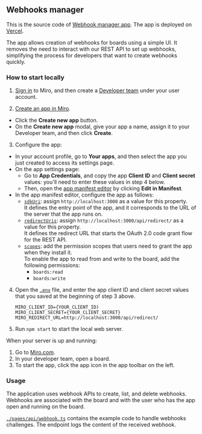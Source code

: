 ## Webhooks manager

This is the source code of [Webhook manager app](https://miro.com/marketplace/webhook-manager/).
The app is deployed on [Vercel](https://webhooks-manager-sepia.vercel.app/).

The app allows creation of webhooks for boards using a simple UI. It removes the need to interact with our REST API to set up webhooks, simplifying the process for developers that want to create webhooks quickly.

### How to start locally

1. [Sign in](https://miro.com/login/) to Miro, and then create a
   [Developer team](https://developers.miro.com/docs/create-a-developer-team)
   under your user account.

2. [Create an app in Miro](https://developers.miro.com/docs/build-your-first-hello-world-app#step-1-bootstrap-the-hello-world-app).

- Click the **Create new app** button.
- On the **Create new app** modal, give your app a name, assign it to your
  Developer team, and then click **Create**.

3. Configure the app:

- In your account profile, go to **Your apps**, and then select the app you just created to access its settings page.
- On the app settings page:
  - Go to **App Credentials**, and copy the app **Client ID** and **Client secret** values: you'll need to enter these values
    in step 4 below.
  - Then, open the [app manifest editor](https://developers.miro.com/docs/manually-create-an-app#step-2-configure-your-app-in-miro) by clicking **Edit in Manifest**.
- In the app manifest editor, configure the app as follows:
  - [`sdkUri`](https://developers.miro.com/docs/app-manifest#sdkuri): assign `http://localhost:3000` as a value for this property. \
    It defines the entry point of the app, and it corresponds to the URL of the server that the app runs on.
  - [`redirectUris`](https://developers.miro.com/docs/app-manifest#redirecturis): assign `http://localhost:3000/api/redirect/` as a value for this property. \
    It defines the redirect URL that starts the OAuth 2.0 code grant flow for the REST API.
  - [`scopes`](https://developers.miro.com/docs/app-manifest#scopes): add the permission scopes that users need to grant the app when they install it. \
    To enable the app to read from and write to the board, add the following permissions:
    - `boards:read`
    - `boards:write`

4. Open the [`.env`](.env) file, and enter the app client ID and client secret
   values that you saved at the beginning of step 3 above.

   ```
   MIRO_CLIENT_ID={YOUR_CLIENT_ID)
   MIRO_CLIENT_SECRET={YOUR_CLIENT_SECRET}
   MIRO_REDIRECT_URL=http://localhost:3000/api/redirect/
   ```

5. Run `npm start` to start the local web server.

When your server is up and running:

1. Go to [Miro.com](https://miro.com).
2. In your developer team, open a board.
3. To start the app, click the app icon in the app toolbar on the left.

### Usage

The application uses webhook APIs to create, list, and delete webhooks. \
Webhooks are associated with the board and with the user who has the app open and running on the board.

[`./pages/api/webhook.ts`](./pages/api/webhook.ts) contains the example code to handle webhooks challenges. The endpoint logs the content of the received webhook.
